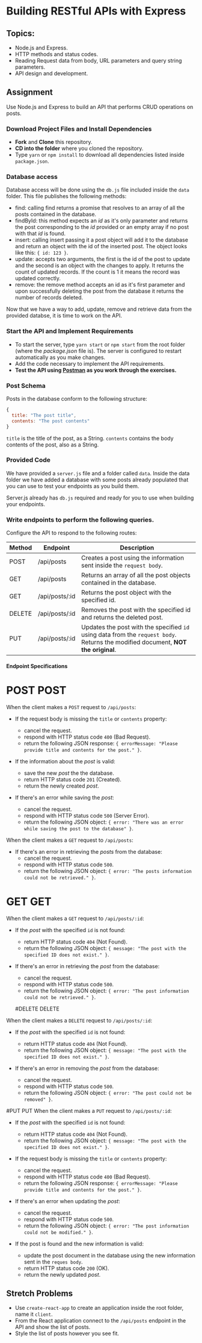 # Building RESTful APIs with Express

## Topics:

* Node.js and Express.
* HTTP methods and status codes.
* Reading Request data from body, URL parameters and query string parameters.
* API design and development.

## Assignment

Use Node.js and Express to build an API that performs CRUD operations on posts.

### Download Project Files and Install Dependencies

* **Fork** and **Clone** this repository.
* **CD into the folder** where you cloned the repository.
* Type `yarn` or `npm install` to download all dependencies listed inside `package.json`.

### Database access

Database access will be done using the `db.js` file included inside the `data` folder. This file publishes the following methods:

* find: calling find returns a promise that resolves to an array of all the posts contained in the database.
* findById: this method expects an _id_ as it's only parameter and returns the post corresponding to the _id_ provided or an empty array if no post with that _id_ is found.
* insert: calling insert passing it a post object will add it to the database and return an object with the id of the inserted post. The object looks like this: `{ id: 123 }`.
* update: accepts two arguments, the first is the id of the post to update and the second is an object with the changes to apply. It returns the count of updated records. If the count is 1 it means the record was updated correctly.
* remove: the remove method accepts an id as it's first parameter and upon successfully deleting the post from the database it returns the number of records deleted.

Now that we have a way to add, update, remove and retrieve data from the provided databse, it is time to work on the API.

### Start the API and Implement Requirements

* To start the server, type `yarn start` or `npm start` from the root folder (where the _package.json_ file is). The server is configured to restart automatically as you make changes.
* Add the code necessary to implement the API requirements.
* **Test the API using [Postman](https://www.getpostman.com/) as you work through the exercises.**

### Post Schema

Posts in the database conform to the following structure:

```js
{
  title: "The post title",
  contents: "The post contents"
}
```

`title` is the title of the post, as a String. `contents` contains the body
contents of the post, also as a String.

### Provided Code

We have provided a `server.js` file and a folder called `data`. Inside the data folder we have added a database with some posts already populated that you can use to test your endpoints as you build them.

Server.js already has `db.js` required and ready for you to use when building your endpoints.

### Write endpoints to perform the following queries.

Configure the API to respond to the following routes:

| Method | Endpoint       | Description                                                                                                                       |
| ------ | -------------- | --------------------------------------------------------------------------------------------------------------------------------- |
| POST   | /api/posts     | Creates a post using the information sent inside the `request body`.                                                              |
| GET    | /api/posts     | Returns an array of all the post objects contained in the database.                                                               |
| GET    | /api/posts/:id | Returns the post object with the specified id.                                                                                    |
| DELETE | /api/posts/:id | Removes the post with the specified id and returns the deleted post.                                                              |
| PUT    | /api/posts/:id | Updates the post with the specified `id` using data from the `request body`. Returns the modified document, **NOT the original**. |

#### Endpoint Specifications
# POST POST
When the client makes a `POST` request to `/api/posts`:

* If the request body is missing the `title` or `contents` property:

  * cancel the request.
  * respond with HTTP status code `400` (Bad Request).
  * return the following JSON response: `{ errorMessage: "Please provide title and contents for the post." }`.

* If the information about the _post_ is valid:

  * save the new _post_ the the database.
  * return HTTP status code `201` (Created).
  * return the newly created _post_.

* If there's an error while saving the _post_:
  * cancel the request.
  * respond with HTTP status code `500` (Server Error).
  * return the following JSON object: `{ error: "There was an error while saving the post to the database" }`.

When the client makes a `GET` request to `/api/posts`:

* If there's an error in retrieving the _posts_ from the database:
  * cancel the request.
  * respond with HTTP status code `500`.
  * return the following JSON object: `{ error: "The posts information could not be retrieved." }`.

# GET GET
When the client makes a `GET` request to `/api/posts/:id`:

* If the _post_ with the specified `id` is not found:

  * return HTTP status code `404` (Not Found).
  * return the following JSON object: `{ message: "The post with the specified ID does not exist." }`.

* If there's an error in retrieving the _post_ from the database:
  * cancel the request.
  * respond with HTTP status code `500`.
  * return the following JSON object: `{ error: "The post information could not be retrieved." }`.

  #DELETE DELETE

When the client makes a `DELETE` request to `/api/posts/:id`:

* If the _post_ with the specified `id` is not found:

  * return HTTP status code `404` (Not Found).
  * return the following JSON object: `{ message: "The post with the specified ID does not exist." }`.

* If there's an error in removing the _post_ from the database:
  * cancel the request.
  * respond with HTTP status code `500`.
  * return the following JSON object: `{ error: "The post could not be removed" }`.

#PUT PUT
When the client makes a `PUT` request to `/api/posts/:id`:

* If the _post_ with the specified `id` is not found:

  * return HTTP status code `404` (Not Found).
  * return the following JSON object: `{ message: "The post with the specified ID does not exist." }`.

* If the request body is missing the `title` or `contents` property:

  * cancel the request.
  * respond with HTTP status code `400` (Bad Request).
  * return the following JSON response: `{ errorMessage: "Please provide title and contents for the post." }`.

* If there's an error when updating the _post_:

  * cancel the request.
  * respond with HTTP status code `500`.
  * return the following JSON object: `{ error: "The post information could not be modified." }`.

* If the post is found and the new information is valid:

  * update the post document in the database using the new information sent in the `reques body`.
  * return HTTP status code `200` (OK).
  * return the newly updated _post_.

## Stretch Problems

* Use `create-react-app` to create an application inside the root folder, name it `client`.
* From the React application connect to the `/api/posts` endpoint in the API and show the list of posts.
* Style the list of posts however you see fit.
